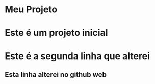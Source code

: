 # Meu Projeto
# Este é um projeto inicial 
# Este é a segunda linha que alterei
## Esta linha alterei no github web
